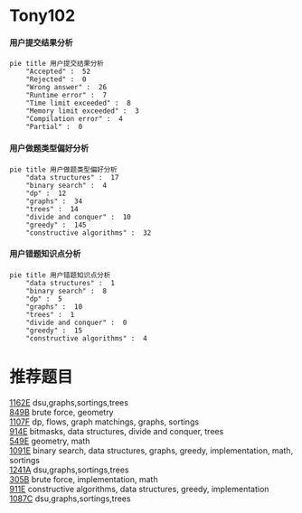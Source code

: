 # Tony102

<!-- tabs:start -->



#### **用户提交结果分析**

```mermaid
pie title 用户提交结果分析
    "Accepted" :  52
    "Rejected" :  0
    "Wrong answer" :  26
    "Runtime error" :  7
    "Time limit exceeded" :  8
    "Memory limit exceeded" :  3
    "Compilation error" :  4
    "Partial" :  0
```

#### **用户做题类型偏好分析**

```mermaid
pie title 用户做题类型偏好分析
    "data structures" :  17
    "binary search" :  4
    "dp" :  12
    "graphs" :  34
    "trees" :  14
    "divide and conquer" :  10
    "greedy" :  145
    "constructive algorithms" :  32
```
#### **用户错题知识点分析**

```mermaid
pie title 用户错题知识点分析
    "data structures" :  1
    "binary search" :  8
    "dp" :  5
    "graphs" :  10
    "trees" :  1
    "divide and conquer" :  0
    "greedy" :  15
    "constructive algorithms" :  4
```



<!-- tabs:end -->
# 推荐题目
[1162E](https://codeforces.com/contest/1162/problem/E)		dsu,graphs,sortings,trees		  
[849B](https://codeforces.com/contest/849/problem/B)		brute force,
                        geometry		  
[1107F](https://codeforces.com/contest/1107/problem/F)		dp,
                        flows,
                        graph matchings,
                        graphs,
                        sortings		  
[914E](https://codeforces.com/contest/914/problem/E)		bitmasks,
                        data structures,
                        divide and conquer,
                        trees		  
[549E](https://codeforces.com/contest/549/problem/E)		geometry,
                        math		  
[1091E](https://codeforces.com/contest/1091/problem/E)		binary search,
                        data structures,
                        graphs,
                        greedy,
                        implementation,
                        math,
                        sortings		  
[1241A](https://codeforces.com/contest/1241/problem/A)		dsu,graphs,sortings,trees		  
[305B](https://codeforces.com/contest/305/problem/B)		brute force,
                        implementation,
                        math		  
[911E](https://codeforces.com/contest/911/problem/E)		constructive algorithms,
                        data structures,
                        greedy,
                        implementation		  
[1087C](https://codeforces.com/contest/1087/problem/C)		dsu,graphs,sortings,trees		  
